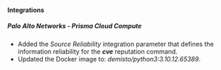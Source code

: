 
#### Integrations

##### Palo Alto Networks - Prisma Cloud Compute

- Added the *Source Reliability* integration parameter that defines the information reliability for the ***cve*** reputation command.
- Updated the Docker image to: *demisto/python3:3.10.12.65389*.
